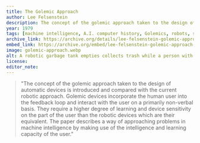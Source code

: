```yaml
---
title: The Golemic Approach
author: Lee Felsenstein
description: The concept of the golemic approach taken to the design of automatic devices is introduced and compared with the current "robotic" approach. 
year: 1979
tags: [machine intelligence, A.I. computer history, Golemics, robots, speculative design, digital golem, Universal Research Group, Tools for Conviviality]
archive_link: https://archive.org/details/lee-felsenstein-golemic-approach-ms
embed_link: https://archive.org/embed/lee-felsenstein-golemic-approach-ms
image: golemic-approach.webp
alt: A robotic garbage tank empties collects trash while a person with raised arms wearing a control unit demonstrates raising the trash to the robot.
license: 
editor_note:
---
```


> "The concept of the golemic approach taken to the design of automatic devices is introduced and compared with the current robotic approach. Golemic devices incorporate the human user into the feedback loop and interact with the user on a primarily non-verbal basis. They require a higher degree of learning and device sensitivity on the part of the user than the robotic devices which are their equivalent. The paper describes a way of approaching problems in machine intelligence by making use of the intelligence and learning capacity of the user."
